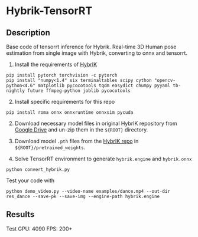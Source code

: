 # Hybrik-TensorRT
## Description
Base code of tensorrt inference for Hybrik. Real-time 3D Human pose estimation from single image with Hybrik, converting to onnx and tensorrt.

1. Install the requirements of [HybrIK](https://github.com/jeffffffli/HybrIK)

```
pip install pytorch torchvision -c pytorch 
pip install "numpy<1.4" six terminaltables scipy cython "opencv-python<4.6" matplotlib pycocotools tqdm easydict chumpy pyyaml tb-nightly future ffmpeg-python joblib pycocotools
```
2. Install specific requirements for this repo
```
pip install roma onnx onnxruntime onnxsim pycuda
```

2. Download necessary model files in original HybrIK repository from [Google Drive](https://drive.google.com/file/d/1un9yAGlGjDooPwlnwFpJrbGHRiLaBNzV/view) and un-zip them in the `${ROOT}` directory.

3. Download model `.pth` files from the [HybrIK repo](https://github.com/jeffffffli/HybrIK) in `${ROOT}/pretrained_weights`.

4. Solve TensorRT environment to generate `hybrik.engine` and `hybrik.onnx`
```[python]
python convert_hybrik.py
```

Test your code with 

```[python]
python demo_video.py --video-name examples/dance.mp4 --out-dir res_dance --save-pk --save-img --engine-path hybrik.engine
```
## Results
Test GPU: 4090
FPS: 200+


